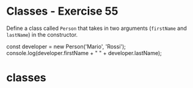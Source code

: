 # Classes - Exercise 55

Define a class called `Person` that takes in two arguments (`firstName` and `lastName`) in the constructor.

const developer = new Person('Mario', 'Rossi');
console.log(developer.firstName + " " + developer.lastName);
# classes
